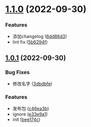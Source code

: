 # [1.1.0](https://gitlab.com/fe-test1/git-demo/compare/v1.0.1...v1.1.0) (2022-09-30)


### Features

* 添加changelog ([6dd86d3](https://gitlab.com/fe-test1/git-demo/commit/6dd86d34c3eeba33d23a4554253bd03de455187e))
* lint fix ([5b6294f](https://gitlab.com/fe-test1/git-demo/commit/5b6294f2694ab35e790108018d4013bfa00ab553))



## [1.0.1](https://gitlab.com/fe-test1/git-demo/compare/bee174c9b5cdc2560c6f48b001526e02e29393f9...v1.0.1) (2022-09-30)


### Bug Fixes

* 修改名字 ([3dbdbfe](https://gitlab.com/fe-test1/git-demo/commit/3dbdbfe9622e0c93578c5b3eff6a550b81be3398))


### Features

* 发布包 ([c46ea3b](https://gitlab.com/fe-test1/git-demo/commit/c46ea3b17654d38cc19f2f3ad9cb6be6c79180f7))
* ignore ([e33e9a1](https://gitlab.com/fe-test1/git-demo/commit/e33e9a18272dc823a64f8849edb00da2da5b065d))
* init ([bee174c](https://gitlab.com/fe-test1/git-demo/commit/bee174c9b5cdc2560c6f48b001526e02e29393f9))



